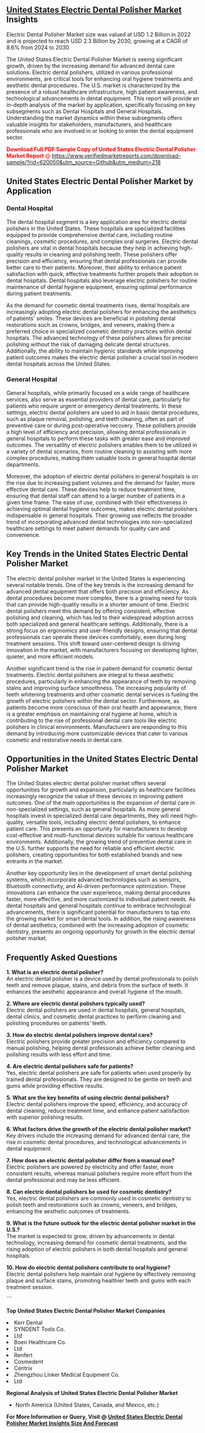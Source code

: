 <h2><a href="https://www.verifiedmarketreports.com/download-sample/?rid=620050&amp;utm_source=Github&amp;utm_medium=218" target="_blank">United States Electric Dental Polisher Market</a> Insights</h2><p>Electric Dental Polisher Market size was valued at USD 1.2 Billion in 2022 and is projected to reach USD 2.3 Billion by 2030, growing at a CAGR of 8.6% from 2024 to 2030.</p><p> <p>The United States Electric Dental Polisher Market is seeing significant growth, driven by the increasing demand for advanced dental care solutions. Electric dental polishers, utilized in various professional environments, are critical tools for enhancing oral hygiene treatments and aesthetic dental procedures. The U.S. market is characterized by the presence of a robust healthcare infrastructure, high patient awareness, and technological advancements in dental equipment. This report will provide an in-depth analysis of the market by application, specifically focusing on key subsegments such as Dental Hospitals and General Hospitals. Understanding the market dynamics within these subsegments offers valuable insights for stakeholders, manufacturers, and healthcare professionals who are involved in or looking to enter the dental equipment sector. <p><span class=""><span style="color: #ff0000;"><strong>Download Full PDF Sample Copy of United States Electric Dental Polisher Market Report</strong> @ </span><a href="https://www.verifiedmarketreports.com/download-sample/?rid=620050&amp;utm_source=Github&amp;utm_medium=218" target="_blank">https://www.verifiedmarketreports.com/download-sample/?rid=620050&amp;utm_source=Github&amp;utm_medium=218</a></span></p></p> <h2>United States Electric Dental Polisher Market by Application</h2> <h3>Dental Hospital</h3> <p>The dental hospital segment is a key application area for electric dental polishers in the United States. These hospitals are specialized facilities equipped to provide comprehensive dental care, including routine cleanings, cosmetic procedures, and complex oral surgeries. Electric dental polishers are vital in dental hospitals because they help in achieving high-quality results in cleaning and polishing teeth. These polishers offer precision and efficiency, ensuring that dental professionals can provide better care to their patients. Moreover, their ability to enhance patient satisfaction with quick, effective treatments further propels their adoption in dental hospitals. Dental hospitals also leverage electric polishers for routine maintenance of dental hygiene equipment, ensuring optimal performance during patient treatments. <p>As the demand for cosmetic dental treatments rises, dental hospitals are increasingly adopting electric dental polishers for enhancing the aesthetics of patients' smiles. These devices are beneficial in polishing dental restorations such as crowns, bridges, and veneers, making them a preferred choice in specialized cosmetic dentistry practices within dental hospitals. The advanced technology of these polishers allows for precise polishing without the risk of damaging delicate dental structures. Additionally, the ability to maintain hygienic standards while improving patient outcomes makes the electric dental polisher a crucial tool in modern dental hospitals across the United States.</p> <h3>General Hospital</h3> <p>General hospitals, while primarily focused on a wide range of healthcare services, also serve as essential providers of dental care, particularly for patients who require urgent or emergency dental treatments. In these settings, electric dental polishers are used to aid in basic dental procedures, such as plaque removal, polishing, and teeth cleaning, often as part of preventive care or during post-operative recovery. These polishers provide a high level of efficiency and precision, allowing dental professionals in general hospitals to perform these tasks with greater ease and improved outcomes. The versatility of electric polishers enables them to be utilized in a variety of dental scenarios, from routine cleaning to assisting with more complex procedures, making them valuable tools in general hospital dental departments. <p>Moreover, the adoption of electric dental polishers in general hospitals is on the rise due to increasing patient volumes and the demand for faster, more effective dental care. These devices help to reduce treatment time, ensuring that dental staff can attend to a larger number of patients in a given time frame. The ease of use, combined with their effectiveness in achieving optimal dental hygiene outcomes, makes electric dental polishers indispensable in general hospitals. Their growing use reflects the broader trend of incorporating advanced dental technologies into non-specialized healthcare settings to meet patient demands for quality care and convenience.</p> <h2>Key Trends in the United States Electric Dental Polisher Market</h2> <p>The electric dental polisher market in the United States is experiencing several notable trends. One of the key trends is the increasing demand for advanced dental equipment that offers both precision and efficiency. As dental procedures become more complex, there is a growing need for tools that can provide high-quality results in a shorter amount of time. Electric dental polishers meet this demand by offering consistent, effective polishing and cleaning, which has led to their widespread adoption across both specialized and general healthcare settings. Additionally, there is a strong focus on ergonomics and user-friendly designs, ensuring that dental professionals can operate these devices comfortably, even during long treatment sessions. This shift toward user-centered design is driving innovation in the market, with manufacturers focusing on developing lighter, quieter, and more efficient models. <p>Another significant trend is the rise in patient demand for cosmetic dental treatments. Electric dental polishers are integral to these aesthetic procedures, particularly in enhancing the appearance of teeth by removing stains and improving surface smoothness. The increasing popularity of teeth whitening treatments and other cosmetic dental services is fueling the growth of electric polishers within the dental sector. Furthermore, as patients become more conscious of their oral health and appearance, there is a greater emphasis on maintaining oral hygiene at home, which is contributing to the rise of professional dental care tools like electric polishers in clinical environments. Manufacturers are responding to this demand by introducing more customizable devices that cater to various cosmetic and restorative needs in dental care.</p> <h2>Opportunities in the United States Electric Dental Polisher Market</h2> <p>The United States electric dental polisher market offers several opportunities for growth and expansion, particularly as healthcare facilities increasingly recognize the value of these devices in improving patient outcomes. One of the main opportunities is the expansion of dental care in non-specialized settings, such as general hospitals. As more general hospitals invest in specialized dental care departments, they will need high-quality, versatile tools, including electric dental polishers, to enhance patient care. This presents an opportunity for manufacturers to develop cost-effective and multi-functional devices suitable for various healthcare environments. Additionally, the growing trend of preventive dental care in the U.S. further supports the need for reliable and efficient electric polishers, creating opportunities for both established brands and new entrants in the market. <p>Another key opportunity lies in the development of smart dental polishing systems, which incorporate advanced technologies such as sensors, Bluetooth connectivity, and AI-driven performance optimization. These innovations can enhance the user experience, making dental procedures faster, more effective, and more customized to individual patient needs. As dental hospitals and general hospitals continue to embrace technological advancements, there is significant potential for manufacturers to tap into the growing market for smart dental tools. In addition, the rising awareness of dental aesthetics, combined with the increasing adoption of cosmetic dentistry, presents an ongoing opportunity for growth in the electric dental polisher market.</p> <h2>Frequently Asked Questions</h2> <p><strong>1. What is an electric dental polisher?</strong><br>An electric dental polisher is a device used by dental professionals to polish teeth and remove plaque, stains, and debris from the surface of teeth. It enhances the aesthetic appearance and overall hygiene of the mouth.</p> <p><strong>2. Where are electric dental polishers typically used?</strong><br>Electric dental polishers are used in dental hospitals, general hospitals, dental clinics, and cosmetic dental practices to perform cleaning and polishing procedures on patients' teeth.</p> <p><strong>3. How do electric dental polishers improve dental care?</strong><br>Electric polishers provide greater precision and efficiency compared to manual polishing, helping dental professionals achieve better cleaning and polishing results with less effort and time.</p> <p><strong>4. Are electric dental polishers safe for patients?</strong><br>Yes, electric dental polishers are safe for patients when used properly by trained dental professionals. They are designed to be gentle on teeth and gums while providing effective results.</p> <p><strong>5. What are the key benefits of using electric dental polishers?</strong><br>Electric dental polishers improve the speed, efficiency, and accuracy of dental cleaning, reduce treatment time, and enhance patient satisfaction with superior polishing results.</p> <p><strong>6. What factors drive the growth of the electric dental polisher market?</strong><br>Key drivers include the increasing demand for advanced dental care, the rise in cosmetic dental procedures, and technological advancements in dental equipment.</p> <p><strong>7. How does an electric dental polisher differ from a manual one?</strong><br>Electric polishers are powered by electricity and offer faster, more consistent results, whereas manual polishers require more effort from the dental professional and may be less efficient.</p> <p><strong>8. Can electric dental polishers be used for cosmetic dentistry?</strong><br>Yes, electric dental polishers are commonly used in cosmetic dentistry to polish teeth and restorations such as crowns, veneers, and bridges, enhancing the aesthetic outcomes of treatments.</p> <p><strong>9. What is the future outlook for the electric dental polisher market in the U.S.?</strong><br>The market is expected to grow, driven by advancements in dental technology, increasing demand for cosmetic dental treatments, and the rising adoption of electric polishers in both dental hospitals and general hospitals.</p> <p><strong>10. How do electric dental polishers contribute to oral hygiene?</strong><br>Electric dental polishers help maintain oral hygiene by effectively removing plaque and surface stains, promoting healthier teeth and gums with each treatment session.</p> ```</p><p><strong>Top United States Electric Dental Polisher Market Companies</strong></p><div data-test-id=""><p><li>Kerr Dental</li><li> SYNDENT Tools Co.</li><li> Ltd</li><li> Boen Healthcare Co.</li><li> Ltd</li><li> Renfert</li><li> Cosmedent</li><li> Centrix</li><li> Zhengzhou Linker Medical Equipment Co.</li><li> Ltd</li></p><div><strong>Regional Analysis of&nbsp;United States Electric Dental Polisher Market</strong></div><ul><li dir="ltr"><p dir="ltr">North America&nbsp;(United States, Canada, and Mexico, etc.)</p></li></ul><p><strong>For More Information or Query, Visit @&nbsp;</strong><strong><a href="https://www.verifiedmarketreports.com/product/electric-dental-polisher-market/?utm_source=Github&amp;utm_medium=218" target="_blank">United States Electric Dental Polisher Market Insights Size And Forecast</a></strong></p></div>
